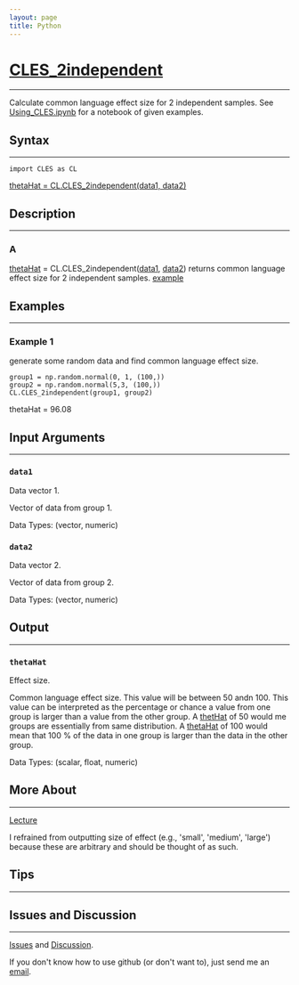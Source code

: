 ```yaml
---
layout: page
title: Python
---
```


# [CLES_2independent](https://github.com/tulimid1/CLES/blob/main/CLES/CLES.py)
---

Calculate common language effect size for 2 independent samples. See [Using_CLES.ipynb](https://github.com/tulimid1/CLES/blob/main/Using_CLES.ipynb) for a notebook of given examples. 

## Syntax
---
    import CLES as CL

[thetaHat = CL.CLES_2independent(data1, data2)](#a)

## Description
---
### A
[thetaHat](#thetahat) = CL.CLES_2independent([data1](#data1), [data2](#data2)) returns common language effect size for 2 independent samples. [example](#example-1)

## Examples 
---
### Example 1
generate some random data and find common language effect size. 

    group1 = np.random.normal(0, 1, (100,))
    group2 = np.random.normal(5,3, (100,))
    CL.CLES_2independent(group1, group2)

thetaHat = 96.08

## Input Arguments
---
### ```data1```
Data vector 1. 

Vector of data from group 1. 

Data Types: (vector, numeric)

### ```data2```
Data vector 2. 

Vector of data from group 2. 

Data Types: (vector, numeric)

## Output
---

### ```thetaHat```
Effect size. 

Common language effect size. This value will be between 50 andn 100. This value can be interpreted as the percentage or chance a value from one group is larger than a value from the other group. A [thetHat](#thetahat) of 50 would me groups are essentially from same distribution. A [thetaHat](#thetahat) of 100 would mean that 100 % of the data in one group is larger than the data in the other group. 

Data Types: (scalar, float, numeric)

## More About 
---

[Lecture](https://github.com/joshcash9/Statistics_BME/blob/master/04_effect_power.pdf)

I refrained from outputting size of effect (e.g., 'small', 'medium', 'large') because these are arbitrary and should be thought of as such. 

## Tips 
---

## Issues and Discussion 
---

[Issues](https://github.com/tulimid1/CLES/issues) and [Discussion](https://github.com/tulimid1/CLES/discussions).

If you don't know how to use github (or don't want to), just send me an [email](mailto:tulimid@udel.edu). 
